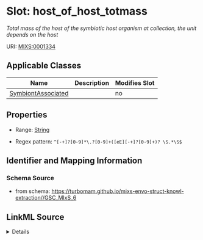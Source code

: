 # Slot: host_of_host_totmass


_Total mass of the host of the symbiotic host organism at collection, the unit depends on the host_



URI: [MIXS:0001334](https://w3id.org/mixs/0001334)



<!-- no inheritance hierarchy -->




## Applicable Classes

| Name | Description | Modifies Slot |
| --- | --- | --- |
[SymbiontAssociated](SymbiontAssociated.md) |  |  no  |







## Properties

* Range: [String](String.md)

* Regex pattern: `^[-+]?[0-9]*\.?[0-9]+([eE][-+]?[0-9]+)? \S.*\S$`





## Identifier and Mapping Information







### Schema Source


* from schema: https://turbomam.github.io/mixs-envo-struct-knowl-extraction//GSC_MIxS_6




## LinkML Source

<details>
```yaml
name: host_of_host_totmass
description: Total mass of the host of the symbiotic host organism at collection,
  the unit depends on the host
title: host of the symbiotic host total mass
notes:
- host
- host.
- mass
- symbiosis
- total
from_schema: https://turbomam.github.io/mixs-envo-struct-knowl-extraction//GSC_MIxS_6
rank: 1000
slot_uri: MIXS:0001334
multivalued: false
alias: host_of_host_totmass
domain_of:
- SymbiontAssociated
range: string
required: false
recommended: false
pattern: ^[-+]?[0-9]*\.?[0-9]+([eE][-+]?[0-9]+)? \S.*\S$

```
</details>